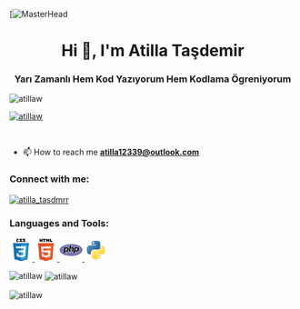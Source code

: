 [![MasterHead](https://www.neoldu.com/d/other/meteorgif.gif)


<h1 align="center">Hi 👋, I'm Atilla Taşdemir</h1>
<h3 align="center">Yarı Zamanlı Hem Kod Yazıyorum Hem Kodlama Ögreniyorum</h3>

<p align="left"> <img src="https://komarev.com/ghpvc/?username=atillaw&label=Profile%20views&color=0e75b6&style=flat" alt="atillaw" /> </p>

<p align="left"> <a href="https://github.com/ryo-ma/github-profile-trophy"><img src="https://github-profile-trophy.vercel.app/?username=atillaw" alt="atillaw" /></a> </p>

<p align="left"> <a href="https://twitter.com/" target="blank"><img src="https://img.shields.io/twitter/follow/?logo=twitter&style=for-the-badge" alt="" /></a> </p>

- 📫 How to reach me **atilla12339@outlook.com**

<h3 align="left">Connect with me:</h3>
<p align="left">
<a href="https://instagram.com/atilla_tasdmrr" target="blank"><img align="center" src="https://raw.githubusercontent.com/rahuldkjain/github-profile-readme-generator/master/src/images/icons/Social/instagram.svg" alt="atilla_tasdmrr" height="30" width="40" /></a>
</p>

<h3 align="left">Languages and Tools:</h3>
<p align="left"> <a href="https://www.w3schools.com/css/" target="_blank" rel="noreferrer"> <img src="https://raw.githubusercontent.com/devicons/devicon/master/icons/css3/css3-original-wordmark.svg" alt="css3" width="40" height="40"/> </a> <a href="https://www.w3.org/html/" target="_blank" rel="noreferrer"> <img src="https://raw.githubusercontent.com/devicons/devicon/master/icons/html5/html5-original-wordmark.svg" alt="html5" width="40" height="40"/> </a> <a href="https://www.php.net" target="_blank" rel="noreferrer"> <img src="https://raw.githubusercontent.com/devicons/devicon/master/icons/php/php-original.svg" alt="php" width="40" height="40"/> </a> <a href="https://www.python.org" target="_blank" rel="noreferrer"> <img src="https://raw.githubusercontent.com/devicons/devicon/master/icons/python/python-original.svg" alt="python" width="40" height="40"/> </a> </p>

<p><img align="left" src="https://github-readme-stats.vercel.app/api/top-langs?username=atillaw&show_icons=true&locale=en&layout=compact" alt="atillaw" /></p>

<p>&nbsp;<img align="center" src="https://github-readme-stats.vercel.app/api?username=atillaw&show_icons=true&locale=en" alt="atillaw" /></p>

<p><img align="center" src="https://github-readme-streak-stats.herokuapp.com/?user=atillaw&" alt="atillaw" /></p>
